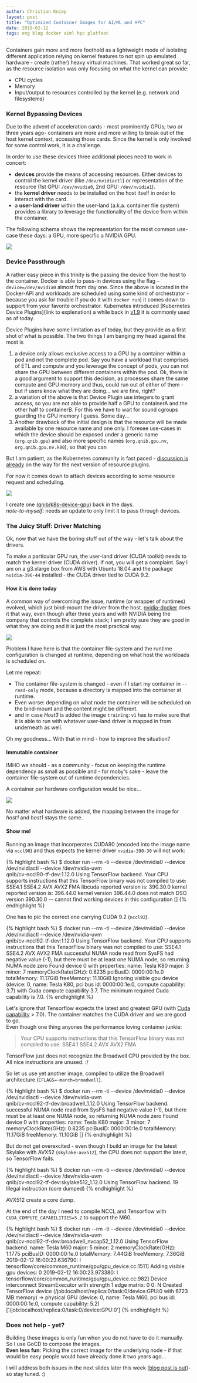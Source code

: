 ```yaml
---
author: Christian Kniep
layout: post
title: "Optimized Container Images for AI/ML and HPC"
date: 2019-02-12
tags: eng blog docker aiml hpc platfeat
---
```


Containers gain more and more foothold as a lightweight mode of isolating different application relying on kernel features to not spin up emulated hardware - create (rather) heavy virtual machines.
That worked great so far, as the resource isolation was only focusing on what the kernel can provide:

- CPU cycles
- Memory
- Input/output to resources controlled by the kernel (e.g. network and filesystems)

### Kernel Bypassing Devices

Due to the advent of acceleration cards - most prominently GPUs; two or three years ago- containers are more and more willing to break out of the host kernel context, accessing those cards. Since the kernel is only involved for some control work, it is a challenge.

In order to use these devices three additional pieces need to work in concert:

 - **devices** provide the means of accessing resources. Either devices to control the kernel driver (like `/dev/nvidiactl`) or representation of the resource (1st GPU: `/dev/nvidia0`, 2nd GPU: `/dev/nvidia1`).
 - the **kernel driver** needs to be installed on the host itself in order to interact with the card.
 -  a **user-land driver** within the user-land (a.k.a. container file system) provides a library to leverage the functionality of the device from within the container.

The following schema shows the representation for the most common use-case these days: a GPU, more specific a NVIDIA GPU.

![](/pics/2019-02-12/device-driver-schema.png)

### Device Passthrough

A rather easy piece in this trinity is the passing the device from the host to the container. Docker is able to pass-in devices using the flag `—device=/dev/nvidia0` almost from day one.
Since the above is located in the Docker-API and workloads are scheduled using some kind of orchestrator - because you ask for trouble if you do it with `docker run`) it comes down to support from your favorite orchestrator. Kubernetes introduced [Kubernetes Device Plugins](link to explenation) a while back in [v1.9](link-to-release-notes) it is commonly used as of today.

Device Plugins have some limitation as of today, but they provide as a first shot of what is possible. The two things I am banging my head against the most is

  1. a device only allows exclusive access to a GPU by a container within a pod and not the complete pod. Say you have a workload that comprises of ETL and compute and you leverage the concept of pods, you can not share the GPU between different containers within the pod. Ok, there is a good argument to support this decision, as processes share the same compute and GPU memory and thus, could run out of either of them - but if users know what they are doing... we are fine, right?
  2. a variation of the above is that Device Plugin use integers to grant access, so you are not able to provide half a GPU to containerA and the other half to containerB. For this we have to wait for sound cgroups guarding the GPU memory I guess. Some day...
  3. Another drawback of the initial design is that the resource will be made available by one resource name and one only. I foresee use-cases in which the device should be exposed under a generic name (`org.qnib.gpu`) and also more specific names (`org.qnib.gpu.nv`, `org.qnib.gpu.nv.k80`), so that you can  

But I am patient, as the Kubernetes community is fast paced - [discussion is already](https://github.com/kubernetes/community/pull/2265) on the way for the next version of resource plugins.

For now it comes down to attach devices according to some resource request and scheduling.

![](/pics/2019-02-12/kubernetes-device-plugin.png)

I create one ([qnib/k8s-device-gpu](https://github.com/qnib/k8s-device-plugin-gpu)) back in the days.<br>
*note-to-myself*: needs an update to only limit it to pass through devices.

### The Juicy Stuff: Driver Matching

Ok, now that we have the boring stuff out of the way - let's talk about the drivers.

To make a particular GPU run, the user-land driver (CUDA toolkit) needs to match the kernel driver (CUDA driver). If not, you will get a complaint. Say I am on a g3.xlarge box from AWS with Ubuntu 18.04 and the package `nvidia-396-44` installed - the CUDA driver tied to CUDA 9.2.

#### How it is done today

A common way of overcoming the issue, runtime (or wrapper of runtimes) evolved, which just bind-mount the driver from the host. [nvidia-docker](https://github.com/NVIDIA/nvidia-docker) does it that way, even though after three years and with NVIDIA being the company that controls the complete stack; I am pretty sure they are good in what they are doing and it is just the most practical way.

![](/pics/2019-02-12/nvidia-docker-bindmount.png)

Problem I have here is that the container file-system and the runtime configuration is changed at runtime, depending on what host the workloads is scheduled on.

Let me repeat:

 - The container file-system is changed - even if I start my container in `--read-only` mode, because a directory is mapped into the container at runtime.
 - Even worse: depending on what node the container will be scheduled on the bind-mount and the content might be different.
 - and in case *Host3* is added the image `training:v1` has to make sure that it is able to run with whatever user-land driver is mapped in from underneath as well.

Oh my goodness... With that in mind - how to improve the situation?

#### Immutable container

IMHO we should - as a community - focus on keeping the runtime dependency as small as possible and - for moby's sake - leave the container file-system out of runtime dependencies.

A container per hardware configuration would be nice...

![](/pics/2019-02-12/platform-feature-image.png)

No matter what hardware is added, the mapping between the image for *host1* and *host1* stays the same.

#### Show me!

Running an image that incorperates CUDA90 (encoded into the image name via `nccl90`) and thus expects the kernel driver `nvidia-390-30` will not work:

{% highlight bash %}
$ docker run --rm -ti --device /dev/nvidia0 --device /dev/nvidiactl --device /dev/nvidia-uvm \
             qnib/cv-nccl90-tf-dev:1.12.0
Using TensorFlow backend.
Your CPU supports instructions that this TensorFlow binary was not compiled to use: SSE4.1 SSE4.2 AVX AVX2 FMA
libcuda reported version is: 390.30.0
kernel reported version is: 396.44.0
kernel version 396.44.0 does not match DSO version 390.30.0 -- cannot find working devices in this configuration
[]
{% endhighlight %}

One has to pic the correct one carrying CUDA 9.2 (`nccl92`).

{% highlight bash %}
$ docker run --rm -ti --device /dev/nvidia0 --device /dev/nvidiactl --device /dev/nvidia-uvm \
             qnib/cv-nccl92-tf-dev:1.12.0
Using TensorFlow backend.
Your CPU supports instructions that this TensorFlow binary was not compiled to use: SSE4.1 SSE4.2 AVX AVX2 FMA
successful NUMA node read from SysFS had negative value (-1), but there must be at least one NUMA node, so returning NUMA node zero
Found device 0 with properties:
name: Tesla K80 major: 3 minor: 7 memoryClockRate(GHz): 0.8235
pciBusID: 0000:00:1e.0
totalMemory: 11.17GiB freeMemory: 11.10GiB
Ignoring visible gpu device (device: 0, name: Tesla K80, pci bus id: 0000:00:1e.0, compute capability: 3.7) with Cuda compute capability 3.7. The minimum required Cuda capability is 7.0.
{% endhighlight %}

Let's ignore that Tensorflow expects the latest and greatest GPU (with [Cuda capability](https://developer.nvidia.com/cuda-gpus) > 7.0). The container matches the CUDA driver and we are good to go.<br>
Even though one thing anyones the performance loving container junkie:
> Your CPU supports instructions that this TensorFlow binary was not compiled to use: SSE4.1 SSE4.2 AVX AVX2 FMA

TensorFlow just does not recognize the Broadwell CPU provided by the box. All nice instructions are unused. :/

So let us use yet another image, compiled to utilize the Broadwell architecture (`CFLAGS=-march=broadwell`).

{% highlight bash %}
$ docker run --rm -ti --device /dev/nvidia0 --device /dev/nvidiactl --device /dev/nvidia-uvm \
             qnib/cv-nccl92-tf-dev:broadwell_1.12.0
Using TensorFlow backend.
successful NUMA node read from SysFS had negative value (-1), but there must be at least one NUMA node, so returning NUMA node zero
Found device 0 with properties:
name: Tesla K80 major: 3 minor: 7 memoryClockRate(GHz): 0.8235
pciBusID: 0000:00:1e.0
totalMemory: 11.17GiB freeMemory: 11.10GiB
[]
{% endhighlight %}

But do not get overexcited - even though I build an image for the latest Skylake with AVX52 (`skylake-avx512`), the CPU does not support the latest, so TensorFlow fails.

{% highlight bash %}
$ docker run --rm -ti --device /dev/nvidia0 --device /dev/nvidiactl --device /dev/nvidia-uvm \
             qnib/cv-nccl92-tf-dev:skylake512_1.12.0
Using TensorFlow backend.
19 Illegal instruction     (core dumped)
{% endhighlight %}

AVX512 create a core dump.

At the end of the day I need to compile NCCL and Tensorflow with `CUDA_COMPUTE_CAPABILITIES=5.2` to support the M60.

{% highlight bash %}
$ docker run --rm -ti --device /dev/nvidia0 --device /dev/nvidiactl --device /dev/nvidia-uvm \
             qnib/cv-nccl92-tf-dev:broadwell_nvcap52_1.12.0
Using TensorFlow backend.
name: Tesla M60 major: 5 minor: 2 memoryClockRate(GHz): 1.1775
pciBusID: 0000:00:1e.0
totalMemory: 7.44GiB freeMemory: 7.36GiB
2019-02-12 16:00:23.636790: I tensorflow/core/common_runtime/gpu/gpu_device.cc:1511] Adding visible gpu devices: 0
2019-02-12 16:00:23.973380: I tensorflow/core/common_runtime/gpu/gpu_device.cc:982] Device interconnect StreamExecutor with strength 1 edge matrix:
     0
0:   N
Created TensorFlow device (/job:localhost/replica:0/task:0/device:GPU:0 with 6723 MB memory) -> physical GPU (device: 0, name: Tesla M60, pci bus id: 0000:00:1e.0, compute capability: 5.2)
['/job:localhost/replica:0/task:0/device:GPU:0']
{% endhighlight %}

### Does not help - yet?

Building these images is only fun when you do not have to do it manually. So I use GoCD to compose the images.<br>
**Even less fun**: Picking the correct image for the underlying node - if that would be easy people would have already done it two years ago...

I will address both issues in the next slides later this week ([blog post is out](/2019/02/14/manifest-list-to-pick-optimized-images/))- so stay tuned. :)

